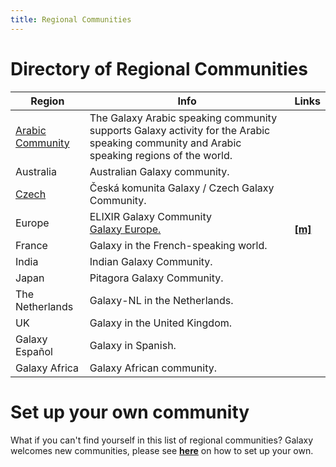 ```yaml
---
title: Regional Communities
---
```


# Directory of Regional Communities

| Region | Info | Links |
|--------|------|-------|
| [Arabic Community](/community/arabic/) | The Galaxy Arabic speaking community supports Galaxy activity for the Arabic speaking community and Arabic speaking regions of the world. | [<i class="fab fa-twitter" aria-hidden="true"></i>](http://twitter.com/galaxy_arabic) [<i class="fa fa-envelope" aria-hidden="true"></i>](https://lists.galaxyproject.org/lists/galaxy-arabic.lists.galaxyproject.org/) [<i class="fab fa-facebook-square" aria-hidden="true"></i>](http://bit.ly/2ek7fTh) |
| Australia | Australian Galaxy community. | [<i class="fa fa-external-link-alt" aria-hidden="true"></i>](https://usegalaxy.org.au/) [<i class="fab fa-twitter" aria-hidden="true"></i>](http://twitter.com/galaxyaustralia) |
| [Czech](/community/czech/) | Česká komunita Galaxy / Czech Galaxy Community. | [<i class="fa fa-envelope" aria-hidden="true"></i>](https://lists.galaxyproject.org/lists/galaxy-czech.lists.galaxyproject.org/) |
| Europe | ELIXIR Galaxy Community <br /> [Galaxy Europe.](/eu/) | [<i class="fa fa-external-link-alt" aria-hidden="true"></i>](https://elixir-europe.org/communities/galaxy) <br /> [<b style="padding-right: 4px" aria-hidden="true">[m]</b>](https://matrix.to/#/#usegalaxy.eu:matrix.org) [<i class="fab fa-gitter" aria-hidden="true"></i>](https://gitter.im/usegalaxy-eu/Lobby) [<i class="fa fa-envelope" aria-hidden="true"></i>](mailto:contact@usegalaxy.eu) [<i class="fab fa-github" aria-hidden="true"></i>](https://github.com/usegalaxy-eu) [<i class="fab fa-mastodon" aria-hidden="true"></i>](https://xn--baw-joa.social/@galaxyfreiburg) [<i class="fa fa-rss" aria-hidden="true"></i>](/eu/feed.atom) [<i class="fab fa-gitter" aria-hidden="true"></i>](https://gitter.im/usegalaxy-eu) |
| France | Galaxy in the French-speaking world. | [<i class="fa fa-external-link-alt" aria-hidden="true"></i>](https://community.france-bioinformatique.fr/c/galaxy/8) |
| India | Indian Galaxy Community. | [<i class="fa fa-external-link-alt" aria-hidden="true"></i>](https://www.galaxyproject.in/) [<i class="fab fa-whatsapp" aria-hidden="true"></i>](https://chat.whatsapp.com/CCXT7t97ZX5D3MiD7MVmun) [<i class="fab fa-whatsapp" aria-hidden="true"></i>](https://chat.whatsapp.com/LYAWg6Yah1i4QbMU0sktqB) [<i class="fab fa-gitter" aria-hidden="true"></i>](https://gitter.im/usegalaxy-in/adda) [<i class="fab fa-twitter" aria-hidden="true"></i>](http://twitter.com/GxyIndia) [<i class="fab fa-twitter" aria-hidden="true"></i>](http://twitter.com/useGalaxyIndia) [<i class="fab fa-github" aria-hidden="true"></i>](https://github.com/usegalaxy-in/) [<i class="fa fa-envelope" aria-hidden="true"></i>](https://lists.galaxyproject.org/lists/india.lists.galaxyproject.org/) |
| Japan | Pitagora Galaxy Community. | [<i class="fa fa-external-link-alt" aria-hidden="true"></i>](http://wiki.pitagora-galaxy.org) [<i class="fab fa-twitter" aria-hidden="true"></i>](https://twitter.com/hashtag/usegalaxyjp) |
| The Netherlands | Galaxy-NL in the Netherlands. | [<i class="fa fa-external-link-alt" aria-hidden="true"></i>](https://www.choosegalaxy.nl/) [<i class="fa fa-envelope" aria-hidden="true"></i>](https://lists.dtls.nl/mailman/listinfo/nlgalaxy-team) |
| UK | Galaxy in the United Kingdom. | [<i class="fab fa-twitter" aria-hidden="true"></i>](http://twitter.com/galaxyukfriends) |
| Galaxy Español |Galaxy in Spanish.|[<i class="fa fa-envelope" aria-hidden="true"></i>](https://lists.galaxyproject.org/lists/espanol@lists.galaxyproject.org) |
| Galaxy Africa | Galaxy African community. |[<i class="fa fa-envelope" aria-hidden="true"></i>](https://lists.galaxyproject.org/lists/galaxy-africa@lists.galaxyproject.org) |

# Set up your own community

What if you can't find yourself in this list of regional communities? Galaxy welcomes new communities, please see [**here**](/get-started/new-leads/) on how to set up your own.
